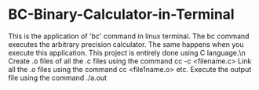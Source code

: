 # BC-Binary-Calculator-in-Terminal
This is the application of 'bc' command in linux terminal. The bc command executes the arbitrary precision calculator. The same happens when you execute this application.
This project is entirely done using C language.\n
Create .o files of all the .c files using the command cc -c <filename.c>
Link all the .o files using the command cc <file1name.o> etc.
Execute the output file using the command ./a.out
